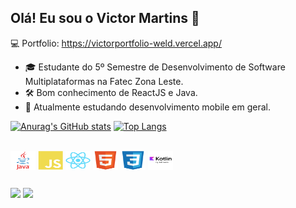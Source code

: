 ## Olá! Eu sou o Victor Martins 👋  
💻 Portfolio: https://victorportfolio-weld.vercel.app/



- 🎓 Estudante do 5º Semestre de Desenvolvimento de Software Multiplataformas na Fatec Zona Leste.
- 🛠️ Bom conhecimento de ReactJS e Java.
- 🌱 Atualmente estudando desenvolvimento mobile em geral.


[![Anurag's GitHub stats](https://github-readme-stats.vercel.app/api?username=VictorMartins77)](https://github.com/anuraghazra/github-readme-stats)
[![Top Langs](https://github-readme-stats.vercel.app/api/top-langs/?username=VictorMartins77&layout=pie)](https://github.com/anuraghazra/github-readme-stats)


<div style="display: inline_block"><br>
  <img align="center" alt="Rafa-Js" height="30" width="40" src="https://raw.githubusercontent.com/devicons/devicon/6910f0503efdd315c8f9b858234310c06e04d9c0/icons/java/java-original-wordmark.svg">
  <img align="center" alt="Rafa-Js" height="30" width="40" src="https://raw.githubusercontent.com/devicons/devicon/master/icons/javascript/javascript-plain.svg">
  <img align="center" alt="Rafa-React" height="30" width="40" src="https://raw.githubusercontent.com/devicons/devicon/master/icons/react/react-original.svg">
  <img align="center" alt="Rafa-HTML" height="30" width="40" src="https://raw.githubusercontent.com/devicons/devicon/master/icons/html5/html5-original.svg">
  <img align="center" alt="Rafa-CSS" height="30" width="40" src="https://raw.githubusercontent.com/devicons/devicon/master/icons/css3/css3-original.svg">
  <img align="center" alt="Rafa-CSS" height="30" width="40" src="https://raw.githubusercontent.com/devicons/devicon/6910f0503efdd315c8f9b858234310c06e04d9c0/icons/kotlin/kotlin-original-wordmark.svg"> 
</div>

##

<div> 
  <a href = "mailto:victor3860@outlook.com"><img src="https://img.shields.io/badge/-Gmail-%23333?style=for-the-badge&logo=gmail&logoColor=white" target="_blank"></a>
  <a href="https://www.linkedin.com/in/victor-ferreira-martins-028b0422a/" target="_blank"><img src="https://img.shields.io/badge/-LinkedIn-%230077B5?style=for-the-badge&logo=linkedin&logoColor=white" target="_blank"></a> 
</div>
